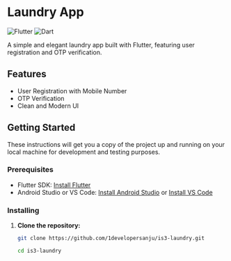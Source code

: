 # Laundry App

![Flutter](https://img.shields.io/badge/Flutter-02569B?style=for-the-badge&logo=flutter&logoColor=white)
![Dart](https://img.shields.io/badge/Dart-0175C2?style=for-the-badge&logo=dart&logoColor=white)


A simple and elegant laundry app built with Flutter, featuring user registration and OTP verification.


## Features

- User Registration with Mobile Number
- OTP Verification
- Clean and Modern UI

## Getting Started

These instructions will get you a copy of the project up and running on your local machine for development and testing purposes.

### Prerequisites

- Flutter SDK: [Install Flutter](https://flutter.dev/docs/get-started/install)
- Android Studio or VS Code: [Install Android Studio](https://developer.android.com/studio) or [Install VS Code](https://code.visualstudio.com/)

### Installing

1. **Clone the repository:**

   ```sh
   git clone https://github.com/1developersanju/is3-laundry.git

   cd is3-laundry

